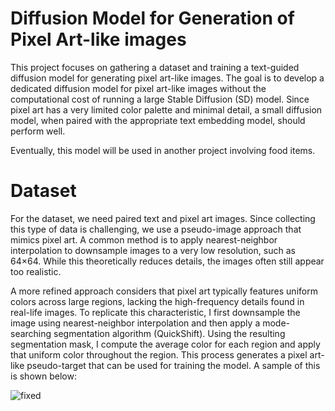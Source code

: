 # Diffusion Model for Generation of Pixel Art-like images

This project focuses on gathering a dataset and training a text-guided diffusion model for generating pixel art-like images. The goal is to develop a dedicated diffusion model for pixel art-like images without the computational cost of running a large Stable Diffusion (SD) model. Since pixel art has a very limited color palette and minimal detail, a small diffusion model, when paired with the appropriate text embedding model, should perform well.

Eventually, this model will be used in another project involving food items. 

# Dataset

For the dataset, we need paired text and pixel art images. Since collecting this type of data is challenging, we use a pseudo-image approach that mimics pixel art. A common method is to apply nearest-neighbor interpolation to downsample images to a very low resolution, such as 64×64. While this theoretically reduces details, the images often still appear too realistic.

A more refined approach considers that pixel art typically features uniform colors across large regions, lacking the high-frequency details found in real-life images. To replicate this characteristic, I first downsample the image using nearest-neighbor interpolation and then apply a mode-searching segmentation algorithm (QuickShift). Using the resulting segmentation mask, I compute the average color for each region and apply that uniform color throughout the region. This process generates a pixel art-like pseudo-target that can be used for training the model. A sample of this is shown below:

![fixed](https://github.com/user-attachments/assets/38fc7c0d-d043-44d7-bce7-71501b4cf373)
